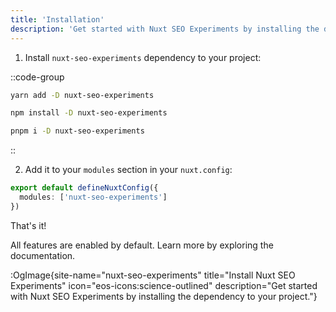 ```yaml
---
title: 'Installation'
description: 'Get started with Nuxt SEO Experiments by installing the dependency to your project.'
---
```


1. Install `nuxt-seo-experiments` dependency to your project:

::code-group

```bash [yarn]
yarn add -D nuxt-seo-experiments
```

```bash [npm]
npm install -D nuxt-seo-experiments
```

```sh [pnpm]
pnpm i -D nuxt-seo-experiments
```

::

2. Add it to your `modules` section in your `nuxt.config`:

```ts [nuxt.config]
export default defineNuxtConfig({
  modules: ['nuxt-seo-experiments']
})
```

That's it! 

All features are enabled by default. Learn more by exploring the documentation.

:OgImage{site-name="nuxt-seo-experiments" title="Install Nuxt SEO Experiments" icon="eos-icons:science-outlined" description="Get started with Nuxt SEO Experiments by installing the dependency to your project."}


